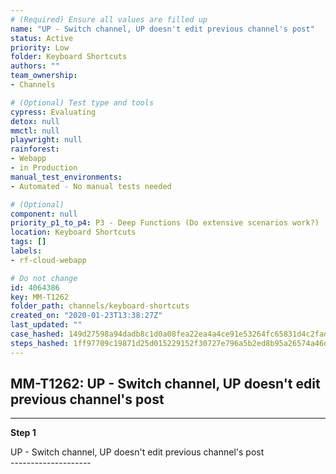 ```yaml
---
# (Required) Ensure all values are filled up
name: "UP - Switch channel, UP doesn't edit previous channel's post"
status: Active
priority: Low
folder: Keyboard Shortcuts
authors: ""
team_ownership: 
- Channels

# (Optional) Test type and tools
cypress: Evaluating
detox: null
mmctl: null
playwright: null
rainforest: 
- Webapp
- in Production
manual_test_environments: 
- Automated - No manual tests needed

# (Optional)
component: null
priority_p1_to_p4: P3 - Deep Functions (Do extensive scenarios work?)
location: Keyboard Shortcuts
tags: []
labels: 
- rf-cloud-webapp

# Do not change
id: 4064386
key: MM-T1262
folder_path: channels/keyboard-shortcuts
created_on: "2020-01-23T13:38:27Z"
last_updated: ""
case_hashed: 149d27598a94dadb8c1d0a08fea22ea4a4ce91e53264fc65831d4c2fad3a08a35a1d1aa47263030dd0a4a730feb46a5e
steps_hashed: 1ff97709c19871d25d015229152f30727e796a5b2ed8b95a26574a46dca18f119e5e6a543467d3776c513d4b0de25bda
---
```


## MM-T1262: UP - Switch channel, UP doesn't edit previous channel's post

---

**Step 1**

UP - Switch channel, UP doesn't edit previous channel's post\
\--------------------
